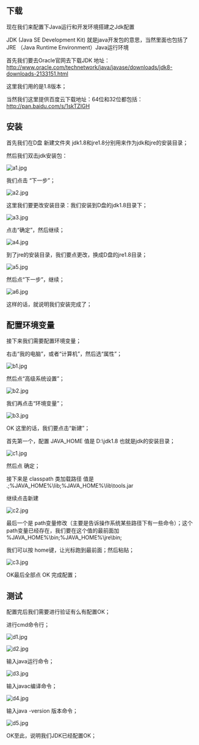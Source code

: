 ## 下载

现在我们来配置下Java运行和开发环境搭建之Jdk配置



JDK (Java SE Development Kit) 就是java开发包的意思，当然里面也包括了 JRE （Java Runtime Environment）Java运行环境



首先我们要去Oracle官网去下载JDK 地址：<http://www.oracle.com/technetwork/java/javase/downloads/jdk8-downloads-2133151.html>



这里我们用的是1.8版本；



当然我们这里提供百度云下载地址：64位和32位都包括：<http://pan.baidu.com/s/1skTZIGH>

## 安装

首先我们在D盘 新建文件夹 jdk1.8和jre1.8分别用来作为jdk和jre的安装目录；



然后我们双击jdk安装包：

![a1.jpg](http://blog.java1234.com/static/userImages/20160522/1463901591046063628.jpg)



我们点击 “下一步”；



![a2.jpg](http://blog.java1234.com/static/userImages/20160522/1463901612687054263.jpg)



这里我们要更改安装目录：我们安装到D盘的jdk1.8目录下；

![a3.jpg](http://blog.java1234.com/static/userImages/20160522/1463901647343039272.jpg)



点击“确定”，然后继续；



![a4.jpg](http://blog.java1234.com/static/userImages/20160522/1463901702906002716.jpg)



到了jre的安装目录，我们要点更改，换成D盘的jre1.8目录；



![a5.jpg](http://blog.java1234.com/static/userImages/20160522/1463901733187078838.jpg)



然后点“下一步”，继续；

![a6.jpg](http://blog.java1234.com/static/userImages/20160522/1463901756468084759.jpg)



这样的话，就说明我们安装完成了；



## 配置环境变量

接下来我们需要配置环境变量；



右击“我的电脑”，或者“计算机”，然后选“属性”；

![b1.jpg](http://blog.java1234.com/static/userImages/20160522/1463901872234016433.jpg)



然后点“高级系统设置”；



![b2.jpg](http://blog.java1234.com/static/userImages/20160522/1463901892906075712.jpg)



我们再点击“环境变量”；



![b3.jpg](http://blog.java1234.com/static/userImages/20160522/1463901912421010339.jpg)



OK 这里的话，我们要点击“新建”；



首先第一个，配置 JAVA_HOME 值是 D:\jdk1.8 也就是jdk的安装目录；



![c1.jpg](http://blog.java1234.com/static/userImages/20160522/1463902067375017484.jpg)



然后点 确定；



接下来是 classpath 类加载路径 值是 .;%JAVA_HOME%\lib;%JAVA_HOME%\lib\tools.jar



继续点击新建 

![c2.jpg](http://blog.java1234.com/static/userImages/20160522/1463902223437085039.jpg)



最后一个是 path变量修改（主要是告诉操作系统某些路径下有一些命令）；这个path变量已经存在，我们要在这个值的最前面加 %JAVA_HOME%\bin;%JAVA_HOME%\jre\bin; 

我们可以按 home键，让光标跑到最前面；然后粘贴；

![c3.jpg](http://blog.java1234.com/static/userImages/20160522/1463902440296000167.jpg)





OK最后全部点 OK 完成配置；



## 测试

配置完后我们需要进行验证有么有配置OK；



进行cmd命令行；

![d1.jpg](http://blog.java1234.com/static/userImages/20160522/1463902616265019518.jpg)



![d2.jpg](http://blog.java1234.com/static/userImages/20160522/1463902623593075093.jpg)



输入java运行命令；



![d3.jpg](http://blog.java1234.com/static/userImages/20160522/1463902674484040163.jpg)



输入javac编译命令；



![d4.jpg](http://blog.java1234.com/static/userImages/20160522/1463902680812033920.jpg)



输入java -version 版本命令；

![d5.jpg](http://blog.java1234.com/static/userImages/20160522/1463902705453036053.jpg)



OK至此，说明我们JDK已经配置OK；